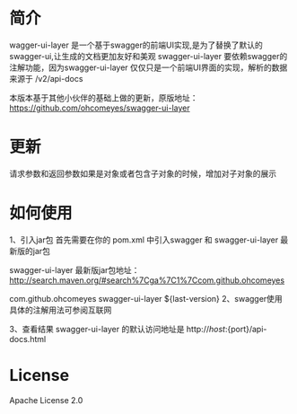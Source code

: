 # 简介
wagger-ui-layer 是一个基于swagger的前端UI实现,是为了替换了默认的swagger-ui,让生成的文档更加友好和美观  swagger-ui-layer 要依赖swagger的注解功能，因为swagger-ui-layer 仅仅只是一个前端UI界面的实现，解析的数据来源于 /v2/api-docs

本版本基于其他小伙伴的基础上做的更新，原版地址：https://github.com/ohcomeyes/swagger-ui-layer

# 更新
请求参数和返回参数如果是对象或者包含子对象的时候，增加对子对象的展示

# 如何使用
1、引入jar包
首先需要在你的 pom.xml 中引入swagger 和 swagger-ui-layer 最新版的jar包

swagger-ui-layer 最新版jar包地址：http://search.maven.org/#search%7Cga%7C1%7Ccom.github.ohcomeyes

<dependency>
  <groupId>com.github.ohcomeyes</groupId>
  <artifactId>swagger-ui-layer</artifactId>
  <version>${last-version}</version>
</dependency>
2、swagger使用
具体的注解用法可参阅互联网

3、查看结果
swagger-ui-layer 的默认访问地址是 http://${host}:${port}/api-docs.html

# License
Apache License 2.0
